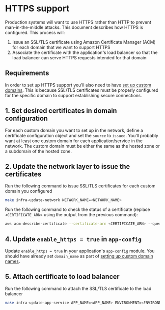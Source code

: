 # HTTPS support

Production systems will want to use HTTPS rather than HTTP to prevent man-in-the-middle attacks. This document describes how HTTPS is configured. This process will:

1. Issue an SSL/TLS certificate using Amazon Certificate Manager (ACM) for each domain that we want to support HTTPS
2. Associate the certificate with the application's load balancer so that the load balancer can serve HTTPS requests intended for that domain

## Requirements

In order to set up HTTPS support you'll also need to have [set up custom domains](/docs/infra/custom-domains.md). This is because SSL/TLS certificates must be properly configured for the specific domain to support establishing secure connections.

## 1. Set desired certificates in domain configuration

For each custom domain you want to set up in the network, define a certificate configuration object and set the `source` to `issued`. You'll probably want at least one custom domain for each application/service in the network. The custom domain must be either the same as the hosted zone or a subdomain of the hosted zone.

## 2. Update the network layer to issue the certificates

Run the following command to issue SSL/TLS certificates for each custom domain you configured

```bash
make infra-update-network NETWORK_NAME=<NETWORK_NAME>
```

Run the following command to check the status of a certificate (replace `<CERTIFICATE_ARN>` using the output from the previous command):

```bash
aws acm describe-certificate --certificate-arn <CERTIFICATE_ARN> --query Certificate.Status
```

## 4. Update `enable_https = true` in `app-config`

Update `enable_https = true` in your application's `app-config` module. You should have already set `domain_name` as part of [setting up custom domain names](/docs/infra/custom-domains.md).

## 5. Attach certificate to load balancer

Run the following command to attach the SSL/TLS certificate to the load balancer

```bash
make infra-update-app-service APP_NAME=<APP_NAME> ENVIRONMENT=<ENVIRONMENT>
```
